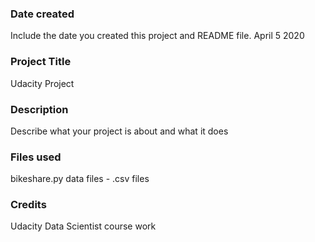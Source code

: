 ### Date created
Include the date you created this project and README file.
April 5 2020

### Project Title
Udacity Project

### Description
Describe what your project is about and what it does

### Files used
bikeshare.py
data files - .csv files

### Credits
Udacity Data Scientist course work
